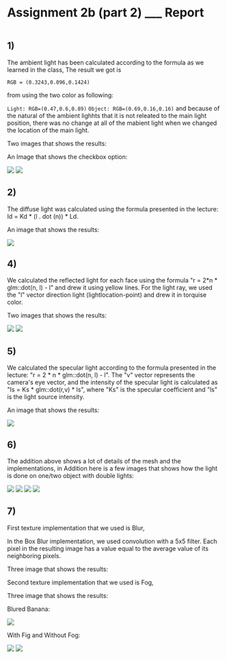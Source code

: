 <h1>Assignment 2b (part 2) ___ Report</h1>
<img src=>
<h2>1)</h2>
<p>The ambient light has been calculated according to the formula as we learned in the class, The result we got is</p>
<code>RGB = (0.3243,0.096,0.1424)</code>
<p>from  using the two color as following:</p>
<code>Light: RGB=(0.47,0.6,0.89)</code>
<code>Object: RGB=(0.69,0.16,0.16)</code>
and because of the natural of the ambient lighhts that it is not releated to the main light position, there was no change at all of the mabient light when we changed the location of the main light.
<p>Two images that shows the results:</p>
<p>An Image that shows the checkbox option:</p>
<img src=https://user-images.githubusercontent.com/75030682/215286924-78384ba4-1468-4ae2-9d22-6944f9981a31.png>
<img src=https://user-images.githubusercontent.com/75030682/215286968-8c402c4d-4474-4b8c-a406-35ca81218f60.png>

<h2>2)</h2>
<p>The diffuse light was calculated using the formula presented in the lecture: Id = Kd * (l . dot (n)) * Ld.</p>
<p>An image that shows the results:</p>
<img src=https://user-images.githubusercontent.com/75030682/215286969-6fe5b12e-4db2-4af6-a314-18340e8f3012.png>
<h2>4)</h2>
<p>We calculated the reflected light for each face using the formula "r = 2*n * glm::dot(n, l) - l" and drew it using yellow lines. For the light ray, we used the "l" vector direction light (lightlocation-point) and drew it in torquise color.</p>
<p>Two images that shows the results:</p>
<img src=https://user-images.githubusercontent.com/75030682/215286971-a0c9de6a-a58f-4512-b237-1a1eff611237.png>
<img src=https://user-images.githubusercontent.com/75030682/215286972-8581d96f-c3d5-42c3-a291-a6a203b05b76.png>
<h2>5)</h2>
<p>We calculated the specular light according to the formula presented in the lecture: "r = 2 * n * glm::dot(n, l) - l". The "v" vector represents the camera's eye vector, and the intensity of the specular light is calculated as "Is = Ks * glm::dot(r,v) * ls", where "Ks" is the specular coefficient and "ls" is the light source intensity.</p>
<p>An image that shows the results:</p>
<img src=https://user-images.githubusercontent.com/75030682/215286973-9cb4cd54-387d-44e3-9e0a-76cbe4465cde.png>
<h2>6)</h2>
<p>The addition above shows a lot of details of the mesh and the implementations, in Addition here is a few images that shows how the light is done on one/two object with double lights:</p>
<img src=https://user-images.githubusercontent.com/75030682/215286975-aaad7ed5-0a54-4768-b8fd-4d0f5cf5437b.png>
<img src=https://user-images.githubusercontent.com/75030682/215286976-0f0caa1b-3fcb-4215-93ba-8c8bffe94fdf.png>
<img src=https://user-images.githubusercontent.com/75030682/215286977-a2e5eb22-2715-44e6-95c9-664b4bcbffd9.png>
<img src=https://user-images.githubusercontent.com/75030682/215286978-9e04544d-87a4-4877-b7b0-e0c3b6f34bd1.png>
<h2>7)</h2>
<p>First texture implementation that we used is Blur,</p>
<p>In the Box Blur implementation, we used convolution with a 5x5 filter. Each pixel in the resulting image has a value equal to the average value of its neighboring pixels.</p>
<p>Three image that shows the results:</p>

<p>Second texture implementation that we used is Fog,</p>
<p>Three image that shows the results:</p>
<p>Blured Banana:</p>
<img src=https://user-images.githubusercontent.com/75030682/215286979-7fcabb72-c439-4d9d-b2d1-9967e7135add.png>
<p>With Fig and Without Fog:</p>
<img src=https://user-images.githubusercontent.com/75030682/215286980-7b5db124-c481-4b56-b7d0-4c664b1adbe2.png>
<img src=https://user-images.githubusercontent.com/75030682/215286981-fed2c33d-af46-4bdb-932d-96869a92e468.png>